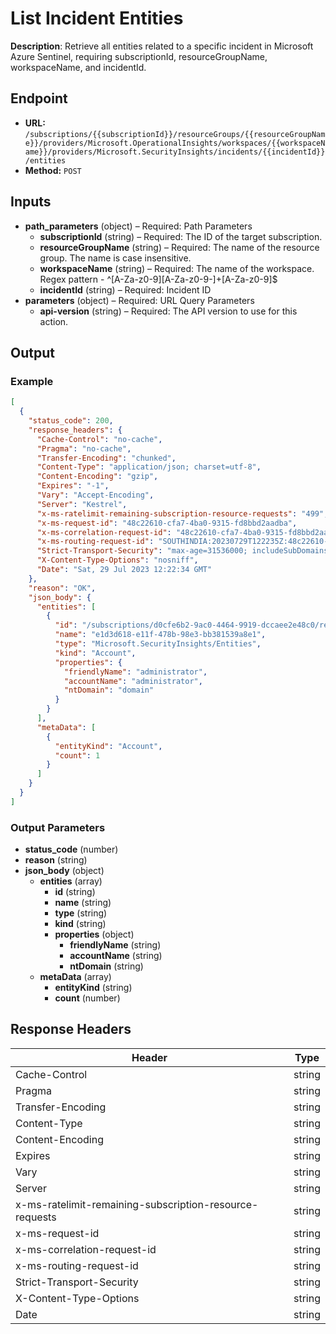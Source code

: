 # List Incident Entities

**Description**: Retrieve all entities related to a specific incident in Microsoft Azure Sentinel, requiring subscriptionId, resourceGroupName, workspaceName, and incidentId.

## Endpoint

- **URL:** `/subscriptions/{{subscriptionId}}/resourceGroups/{{resourceGroupName}}/providers/Microsoft.OperationalInsights/workspaces/{{workspaceName}}/providers/Microsoft.SecurityInsights/incidents/{{incidentId}}/entities`
- **Method:** `POST`
## Inputs

- **path_parameters** (object) – Required: Path Parameters
  - **subscriptionId** (string) – Required: The ID of the target subscription.
  - **resourceGroupName** (string) – Required: The name of the resource group. The name is case insensitive.
  - **workspaceName** (string) – Required: The name of the workspace. Regex pattern - ^[A-Za-z0-9][A-Za-z0-9-]+[A-Za-z0-9]$
  - **incidentId** (string) – Required: Incident ID
- **parameters** (object) – Required: URL Query Parameters
  - **api-version** (string) – Required: The API version to use for this action.
## Output

### Example

```json
[
  {
    "status_code": 200,
    "response_headers": {
      "Cache-Control": "no-cache",
      "Pragma": "no-cache",
      "Transfer-Encoding": "chunked",
      "Content-Type": "application/json; charset=utf-8",
      "Content-Encoding": "gzip",
      "Expires": "-1",
      "Vary": "Accept-Encoding",
      "Server": "Kestrel",
      "x-ms-ratelimit-remaining-subscription-resource-requests": "499",
      "x-ms-request-id": "48c22610-cfa7-4ba0-9315-fd8bbd2aadba",
      "x-ms-correlation-request-id": "48c22610-cfa7-4ba0-9315-fd8bbd2aadba",
      "x-ms-routing-request-id": "SOUTHINDIA:20230729T122235Z:48c22610-cfa7-4ba0-9315-fd8bbd2aadba",
      "Strict-Transport-Security": "max-age=31536000; includeSubDomains",
      "X-Content-Type-Options": "nosniff",
      "Date": "Sat, 29 Jul 2023 12:22:34 GMT"
    },
    "reason": "OK",
    "json_body": {
      "entities": [
        {
          "id": "/subscriptions/d0cfe6b2-9ac0-4464-9919-dccaee2e48c0/resourceGroups/myRg/providers/Microsoft.OperationalInsights/workspaces/myWorkspace/providers/Microsoft.SecurityInsights/Entities/e1d3d618-e11f-478b-98e3-bb381539a8e1",
          "name": "e1d3d618-e11f-478b-98e3-bb381539a8e1",
          "type": "Microsoft.SecurityInsights/Entities",
          "kind": "Account",
          "properties": {
            "friendlyName": "administrator",
            "accountName": "administrator",
            "ntDomain": "domain"
          }
        }
      ],
      "metaData": [
        {
          "entityKind": "Account",
          "count": 1
        }
      ]
    }
  }
]
```
### Output Parameters

- **status_code** (number)
- **reason** (string)
- **json_body** (object)
  - **entities** (array)
    - **id** (string)
    - **name** (string)
    - **type** (string)
    - **kind** (string)
    - **properties** (object)
      - **friendlyName** (string)
      - **accountName** (string)
      - **ntDomain** (string)
  - **metaData** (array)
    - **entityKind** (string)
    - **count** (number)
## Response Headers

| Header | Type |
|--------|------|
| Cache-Control | string |
| Pragma | string |
| Transfer-Encoding | string |
| Content-Type | string |
| Content-Encoding | string |
| Expires | string |
| Vary | string |
| Server | string |
| x-ms-ratelimit-remaining-subscription-resource-requests | string |
| x-ms-request-id | string |
| x-ms-correlation-request-id | string |
| x-ms-routing-request-id | string |
| Strict-Transport-Security | string |
| X-Content-Type-Options | string |
| Date | string |